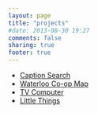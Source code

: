 ```yaml
---
layout: page
title: "projects"
#date: 2013-08-30 19:27
comments: false
sharing: true
footer: true
---
```



* [Caption Search](/projects/caption-search.html)
* [Waterloo Co-op Map](/projects/waterloo-co-op-map.html)
* [TV Computer](/blog/2010/12/24/automating-a-pc-to-behave-as-a-tv/)
* [Little Things](/projects/little-things.html)
